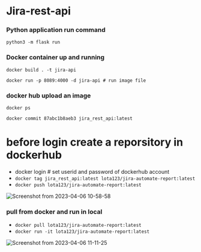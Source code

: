# Jira-rest-api

### Python application run command
 ```
 python3 -m flask run
```

### Docker container up and running 
```
docker build . -t jira-api
```
```
docker run -p 8089:4000 -d jira-api # run image file
```

### docker hub upload an image
 ```
 docker ps
```
```
docker commit 87abc1b8aeb3 jira_rest_api:latest
```
# before login create a reporsitory in dockerhub
- docker login # set userid and password of dockerhub account
- ```docker tag jira_rest_api:latest lota123/jira-automate-report:latest```
- ```docker push lota123/jira-automate-report:latest```

![Screenshot from 2023-04-06 10-58-58](https://user-images.githubusercontent.com/23186076/230275936-4388c5e6-f4d1-4d67-988a-9b77f0b5f52d.png)

### pull from docker and run in local
- ```docker pull lota123/jira-automate-report:latest```
- ```docker run -it lota123/jira-automate-report:latest```

![Screenshot from 2023-04-06 11-11-25](https://user-images.githubusercontent.com/23186076/230277545-5d8028ca-abbe-420f-b5f7-aecde7dbe361.png)
